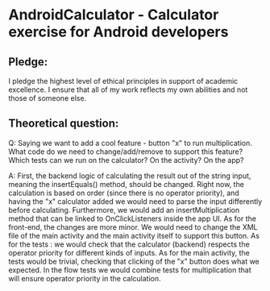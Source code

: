 # AndroidCalculator - Calculator exercise for Android developers

## Pledge:
I pledge the highest level of ethical principles in support of academic excellence.
I ensure that all of my work reflects my own abilities and not those of someone else.

## Theoretical question:

Q: Saying we want to add a cool feature - button "x" to run multiplication.
   What code do we need to change/add/remove to support this feature?
   Which tests can we run on the calculator? On the activity? On the app?
   
A:  First, the backend logic of calculating the result out of the string  input, meaning the
    insertEquals() method, should be changed.
    Right now, the calculation is based on order (since there is no operator priority), and having
    the "x" calculator added we would need to parse the input differently before calculating.
    Furthermore, we would add an insertMultiplication method that can be linked to OnClickListeners
    inside the app UI.
    As for the front-end, the changes are more minor.
    We would need to change the XML file of the main activity and the main activity itself
    to support this button.
    As for the tests : we would check that the calculator (backend) respects the operator priority
    for different kinds of inputs. As for the main activity, the tests would be trivial, checking
    that clicking of the "x" button does what we expected.
    In the flow tests we would combine tests for multiplication that will ensure operator priority
    in the calculation.  